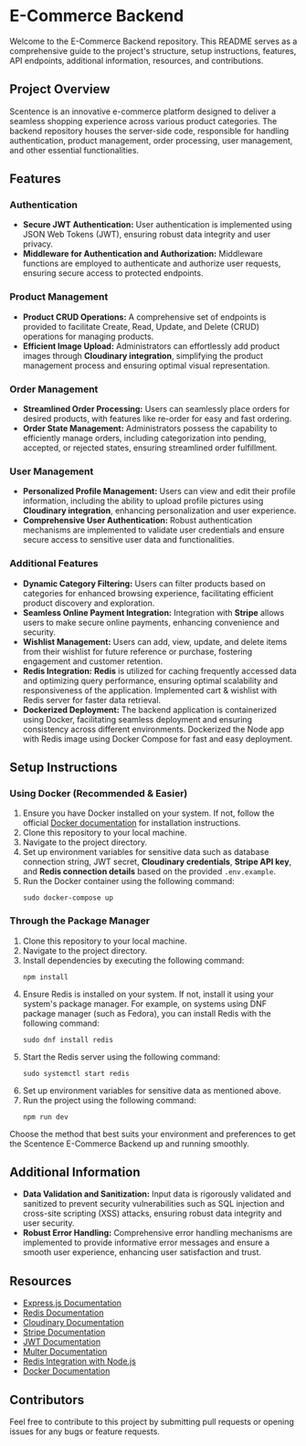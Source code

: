 # E-Commerce Backend

Welcome to the E-Commerce Backend repository. This README serves as a comprehensive guide to the project's structure, setup instructions, features, API endpoints, additional information, resources, and contributions.

## Project Overview

Scentence is an innovative e-commerce platform designed to deliver a seamless shopping experience across various product categories. The backend repository houses the server-side code, responsible for handling authentication, product management, order processing, user management, and other essential functionalities.

## Features

### Authentication

- **Secure JWT Authentication:** User authentication is implemented using JSON Web Tokens (JWT), ensuring robust data integrity and user privacy.
- **Middleware for Authentication and Authorization:** Middleware functions are employed to authenticate and authorize user requests, ensuring secure access to protected endpoints.

### Product Management

- **Product CRUD Operations:** A comprehensive set of endpoints is provided to facilitate Create, Read, Update, and Delete (CRUD) operations for managing products.
- **Efficient Image Upload:** Administrators can effortlessly add product images through **Cloudinary integration**, simplifying the product management process and ensuring optimal visual representation.

### Order Management

- **Streamlined Order Processing:** Users can seamlessly place orders for desired products, with features like re-order for easy and fast ordering.
- **Order State Management:** Administrators possess the capability to efficiently manage orders, including categorization into pending, accepted, or rejected states, ensuring streamlined order fulfillment.

### User Management

- **Personalized Profile Management:** Users can view and edit their profile information, including the ability to upload profile pictures using **Cloudinary integration**, enhancing personalization and user experience.
- **Comprehensive User Authentication:** Robust authentication mechanisms are implemented to validate user credentials and ensure secure access to sensitive user data and functionalities.

### Additional Features

- **Dynamic Category Filtering:** Users can filter products based on categories for enhanced browsing experience, facilitating efficient product discovery and exploration.
- **Seamless Online Payment Integration:** Integration with **Stripe** allows users to make secure online payments, enhancing convenience and security.
- **Wishlist Management:** Users can add, view, update, and delete items from their wishlist for future reference or purchase, fostering engagement and customer retention.
- **Redis Integration:** **Redis** is utilized for caching frequently accessed data and optimizing query performance, ensuring optimal scalability and responsiveness of the application. Implemented cart & wishlist with Redis server for faster data retrieval.
- **Dockerized Deployment:** The backend application is containerized using Docker, facilitating seamless deployment and ensuring consistency across different environments. Dockerized the Node app with Redis image using Docker Compose for fast and easy deployment.

## Setup Instructions

### Using Docker (Recommended & Easier)

1. Ensure you have Docker installed on your system. If not, follow the official [Docker documentation](https://docs.docker.com/get-docker/) for installation instructions.
2. Clone this repository to your local machine.
3. Navigate to the project directory.
4. Set up environment variables for sensitive data such as database connection string, JWT secret, **Cloudinary credentials**, **Stripe API key**, and **Redis connection details** based on the provided `.env.example`.
5. Run the Docker container using the following command:
   ```
   sudo docker-compose up
   ```

### Through the Package Manager

1. Clone this repository to your local machine.
2. Navigate to the project directory.
3. Install dependencies by executing the following command:
   ```
   npm install
   ```
4. Ensure Redis is installed on your system. If not, install it using your system's package manager. For example, on systems using DNF package manager (such as Fedora), you can install Redis with the following command:
   ```
   sudo dnf install redis
   ```
5. Start the Redis server using the following command:
   ```
   sudo systemctl start redis
   ```
6. Set up environment variables for sensitive data as mentioned above.
7. Run the project using the following command:
   ```
   npm run dev
   ```

Choose the method that best suits your environment and preferences to get the Scentence E-Commerce Backend up and running smoothly.


## Additional Information

- **Data Validation and Sanitization:** Input data is rigorously validated and sanitized to prevent security vulnerabilities such as SQL injection and cross-site scripting (XSS) attacks, ensuring robust data integrity and user security.
- **Robust Error Handling:** Comprehensive error handling mechanisms are implemented to provide informative error messages and ensure a smooth user experience, enhancing user satisfaction and trust.

## Resources

- [Express.js Documentation](https://expressjs.com/)
- [Redis Documentation](https://redis.io/documentation)
- [Cloudinary Documentation](https://cloudinary.com/documentation)
- [Stripe Documentation](https://stripe.com/docs)
- [JWT Documentation](https://jwt.io/introduction/)
- [Multer Documentation](https://www.npmjs.com/package/multer)
- [Redis Integration with Node.js](https://www.npmjs.com/package/redis)
- [Docker Documentation](https://docs.docker.com/)


## Contributors

Feel free to contribute to this project by submitting pull requests or opening issues for any bugs or feature requests.